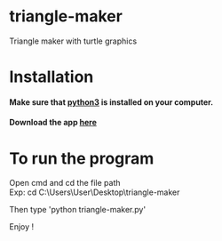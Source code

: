 # triangle-maker

Triangle maker with turtle graphics

# Installation
#### Make sure that [python3](https://www.python.org/ftp/python/3.10.7/python-3.10.7-amd64.exe) is installed on your computer.
#### Download the app [here](https://github.com/berkebicak/triangle-maker/archive/refs/heads/main.zip)

# To run the program
Open cmd and cd the file path\
Exp: cd C:\Users\User\Desktop\triangle-maker

Then type 'python triangle-maker.py'

Enjoy !
